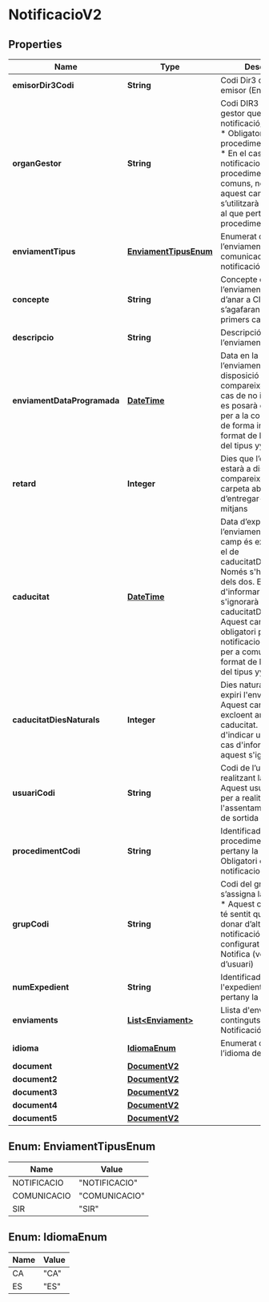 # NotificacioV2

## Properties
Name | Type | Description | Notes
------------ | ------------- | ------------- | -------------
**emisorDir3Codi** | **String** | Codi Dir3 de l’organisme emisor (Entitat de Notib) | 
**organGestor** | **String** | Codi DIR3 de l’òrgan gestor que realitza la notificació/comunicació.  * Obligatori en el cas de procediments comuns.  * En el cas de notificacions de procediments no comuns, no s&#x27;utilitzarà aquest camp, sinó que s’utilitzarà l’òrgan gestor al que pertany el procediment. |  [optional]
**enviamentTipus** | [**EnviamentTipusEnum**](#EnviamentTipusEnum) | Enumerat que indica si l’enviament és una comunicació o una notificació | 
**concepte** | **String** | Concepte de l’enviament.   * Si ha d’anar a CIE només s’agafaran els 50 primers caràcters | 
**descripcio** | **String** | Descripció detallada de l’enviament |  [optional]
**enviamentDataProgramada** | [**DateTime**](DateTime.md) | Data en la que l’enviament es posarà a disposició per a la compareixença.  * En cas de no informar-se es posarà en disposició per a la compareixença de forma inmediata.  El format de la data serà del tipus yyyy-MM-dd |  [optional]
**retard** | **Integer** | Dies que l’enviament estarà a disposició de compareixença en carpeta abans d’entregar-lo per altres mitjans |  [optional]
**caducitat** | [**DateTime**](DateTime.md) | Data d’expiració de l’enviament.  * Aquest camp és excloent amb el de caducitatDiesNaturals. Només s&#x27;ha d&#x27;indicar un dels dos. En cas d&#x27;informar els dos, s&#x27;ignorarà el camp caducitatDiesNaturals.  * Aquest camp és obligatori per notificacions i opcional per a comunicacions.  El format de la data serà del tipus yyyy-MM-dd |  [optional]
**caducitatDiesNaturals** | **Integer** | Dies naturals abans que expiri l&#x27;enviament  * Aquest camp és excloent amb el de caducitat. Només s&#x27;ha d&#x27;indicar un dels dos. En cas d&#x27;informar els dos, aquest s&#x27;ignorarà. |  [optional]
**usuariCodi** | **String** | Codi de l’usuari que està realitzant la notificació. Aquest usuari s&#x27;utilitzarà per a realitzar l&#x27;assentament registral de sortida | 
**procedimentCodi** | **String** | Identificador del procediment SIA al que pertany la notificació. Obligatori en el cas de notificacions |  [optional]
**grupCodi** | **String** | Codi del grup al que s’assigna la notificació.  * Aquest camp només té sentit quan es vol donar d’alta una notificació que s’ha configurat amb grups a Notifica (veure manual d’usuari) |  [optional]
**numExpedient** | **String** | Identificador de l&#x27;expedient al qual pertany la notificació |  [optional]
**enviaments** | [**List&lt;Enviament&gt;**](Enviament.md) | Llista d&#x27;enviaments continguts en la Notificació/Comunicació | 
**idioma** | [**IdiomaEnum**](#IdiomaEnum) | Enumerat que indica l’idioma de la notificació |  [optional]
**document** | [**DocumentV2**](DocumentV2.md) |  | 
**document2** | [**DocumentV2**](DocumentV2.md) |  |  [optional]
**document3** | [**DocumentV2**](DocumentV2.md) |  |  [optional]
**document4** | [**DocumentV2**](DocumentV2.md) |  |  [optional]
**document5** | [**DocumentV2**](DocumentV2.md) |  |  [optional]

<a name="EnviamentTipusEnum"></a>
## Enum: EnviamentTipusEnum
Name | Value
---- | -----
NOTIFICACIO | &quot;NOTIFICACIO&quot;
COMUNICACIO | &quot;COMUNICACIO&quot;
SIR | &quot;SIR&quot;

<a name="IdiomaEnum"></a>
## Enum: IdiomaEnum
Name | Value
---- | -----
CA | &quot;CA&quot;
ES | &quot;ES&quot;
